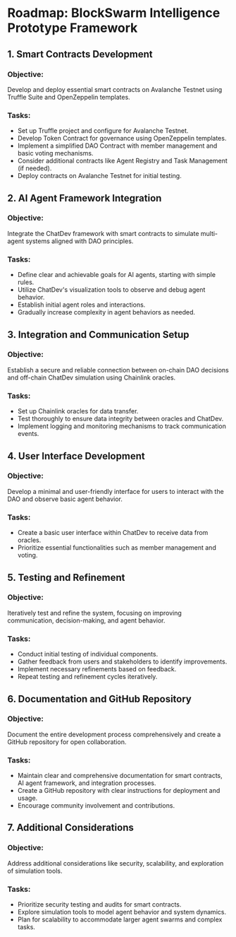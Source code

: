 # Roadmap: BlockSwarm Intelligence Prototype Framework

## 1. Smart Contracts Development
### Objective:
Develop and deploy essential smart contracts on Avalanche Testnet using Truffle Suite and OpenZeppelin templates.

### Tasks:
- Set up Truffle project and configure for Avalanche Testnet.
- Develop Token Contract for governance using OpenZeppelin templates.
- Implement a simplified DAO Contract with member management and basic voting mechanisms.
- Consider additional contracts like Agent Registry and Task Management (if needed).
- Deploy contracts on Avalanche Testnet for initial testing.

## 2. AI Agent Framework Integration
### Objective:
Integrate the ChatDev framework with smart contracts to simulate multi-agent systems aligned with DAO principles.

### Tasks:
- Define clear and achievable goals for AI agents, starting with simple rules.
- Utilize ChatDev's visualization tools to observe and debug agent behavior.
- Establish initial agent roles and interactions.
- Gradually increase complexity in agent behaviors as needed.

## 3. Integration and Communication Setup
### Objective:
Establish a secure and reliable connection between on-chain DAO decisions and off-chain ChatDev simulation using Chainlink oracles.

### Tasks:
- Set up Chainlink oracles for data transfer.
- Test thoroughly to ensure data integrity between oracles and ChatDev.
- Implement logging and monitoring mechanisms to track communication events.

## 4. User Interface Development
### Objective:
Develop a minimal and user-friendly interface for users to interact with the DAO and observe basic agent behavior.

### Tasks:
- Create a basic user interface within ChatDev to receive data from oracles.
- Prioritize essential functionalities such as member management and voting.

## 5. Testing and Refinement
### Objective:
Iteratively test and refine the system, focusing on improving communication, decision-making, and agent behavior.

### Tasks:
- Conduct initial testing of individual components.
- Gather feedback from users and stakeholders to identify improvements.
- Implement necessary refinements based on feedback.
- Repeat testing and refinement cycles iteratively.

## 6. Documentation and GitHub Repository
### Objective:
Document the entire development process comprehensively and create a GitHub repository for open collaboration.

### Tasks:
- Maintain clear and comprehensive documentation for smart contracts, AI agent framework, and integration processes.
- Create a GitHub repository with clear instructions for deployment and usage.
- Encourage community involvement and contributions.

## 7. Additional Considerations
### Objective:
Address additional considerations like security, scalability, and exploration of simulation tools.

### Tasks:
- Prioritize security testing and audits for smart contracts.
- Explore simulation tools to model agent behavior and system dynamics.
- Plan for scalability to accommodate larger agent swarms and complex tasks.
